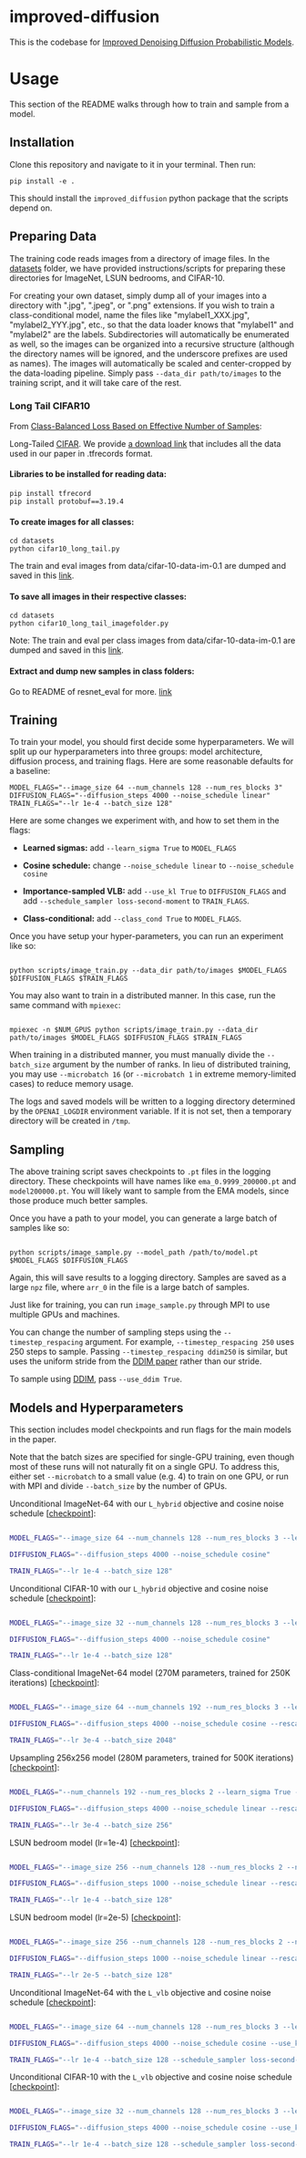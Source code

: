 # improved-diffusion

This is the codebase for [Improved Denoising Diffusion Probabilistic Models](https://arxiv.org/abs/2102.09672).

# Usage
This section of the README walks through how to train and sample from a model.

## Installation
Clone this repository and navigate to it in your terminal. Then run:
```
pip install -e .
```
This should install the `improved_diffusion` python package that the scripts depend on.

## Preparing Data

The training code reads images from a directory of image files. In the [datasets](datasets) folder, we have provided instructions/scripts for preparing these directories for ImageNet, LSUN bedrooms, and CIFAR-10.

For creating your own dataset, simply dump all of your images into a directory with ".jpg", ".jpeg", or ".png" extensions. If you wish to train a class-conditional model, name the files like "mylabel1_XXX.jpg", "mylabel2_YYY.jpg", etc., so that the data loader knows that "mylabel1" and "mylabel2" are the labels. Subdirectories will automatically be enumerated as well, so the images can be organized into a recursive structure (although the directory names will be ignored, and the underscore prefixes are used as names).
The images will automatically be scaled and center-cropped by the data-loading pipeline. Simply pass `--data_dir path/to/images` to the training script, and it will take care of the rest.

### Long Tail CIFAR10
From [Class-Balanced Loss Based on Effective Number of Samples](https://github.com/richardaecn/class-balanced-loss):

Long-Tailed [CIFAR](https://www.cs.toronto.edu/~kriz/cifar.html). We provide [a download link](https://drive.google.com/file/d/1NY3lWYRfsTWfsjFPxJUlPumy-WFeD7zK/) that includes all the data used in our paper in .tfrecords format.

#### Libraries to be installed for reading data:
```
pip install tfrecord
pip install protobuf==3.19.4
```
#### To create images for all classes:
```
cd datasets
python cifar10_long_tail.py
```

The train and eval images from data/cifar-10-data-im-0.1 are dumped and saved in this [link](https://drive.google.com/file/d/1AYd5gv70Pn1C8eEq66lDppgMYuxHQKQH/view?usp=sharing).

#### To save all images in their respective classes:
```
cd datasets
python cifar10_long_tail_imagefolder.py
```
Note:
The train and eval per class images from data/cifar-10-data-im-0.1 are dumped and saved in this [link](https://drive.google.com/file/d/1iyuSEB6mHFu80IzDtJAJrm8KoaGJ3kQ8/view?usp=sharing).

#### Extract and dump new samples in class folders:
Go to README of resnet_eval for more. [link](https://github.com/llDev-Rootll/diffusion-models/blob/adiram/long_tail_cifar_ddpm/resnet_eval/README.md)


## Training

To train your model, you should first decide some hyperparameters. We will split up our hyperparameters into three groups: model architecture, diffusion process, and training flags. Here are some reasonable defaults for a baseline:

```
MODEL_FLAGS="--image_size 64 --num_channels 128 --num_res_blocks 3"
DIFFUSION_FLAGS="--diffusion_steps 4000 --noise_schedule linear"
TRAIN_FLAGS="--lr 1e-4 --batch_size 128"
```

Here are some changes we experiment with, and how to set them in the flags:

*  **Learned sigmas:** add `--learn_sigma True` to `MODEL_FLAGS`

*  **Cosine schedule:** change `--noise_schedule linear` to `--noise_schedule cosine`

*  **Importance-sampled VLB:** add `--use_kl True` to `DIFFUSION_FLAGS` and add `--schedule_sampler loss-second-moment` to `TRAIN_FLAGS`.

*  **Class-conditional:** add `--class_cond True` to `MODEL_FLAGS`.

  

Once you have setup your hyper-parameters, you can run an experiment like so:

  

```

python scripts/image_train.py --data_dir path/to/images $MODEL_FLAGS $DIFFUSION_FLAGS $TRAIN_FLAGS

```

  

You may also want to train in a distributed manner. In this case, run the same command with `mpiexec`:

  

```

mpiexec -n $NUM_GPUS python scripts/image_train.py --data_dir path/to/images $MODEL_FLAGS $DIFFUSION_FLAGS $TRAIN_FLAGS

```

  

When training in a distributed manner, you must manually divide the `--batch_size` argument by the number of ranks. In lieu of distributed training, you may use `--microbatch 16` (or `--microbatch 1` in extreme memory-limited cases) to reduce memory usage.

  

The logs and saved models will be written to a logging directory determined by the `OPENAI_LOGDIR` environment variable. If it is not set, then a temporary directory will be created in `/tmp`.

  

## Sampling

  

The above training script saves checkpoints to `.pt` files in the logging directory. These checkpoints will have names like `ema_0.9999_200000.pt` and `model200000.pt`. You will likely want to sample from the EMA models, since those produce much better samples.

  

Once you have a path to your model, you can generate a large batch of samples like so:

  

```

python scripts/image_sample.py --model_path /path/to/model.pt $MODEL_FLAGS $DIFFUSION_FLAGS

```

  

Again, this will save results to a logging directory. Samples are saved as a large `npz` file, where `arr_0` in the file is a large batch of samples.

  

Just like for training, you can run `image_sample.py` through MPI to use multiple GPUs and machines.

  

You can change the number of sampling steps using the `--timestep_respacing` argument. For example, `--timestep_respacing 250` uses 250 steps to sample. Passing `--timestep_respacing ddim250` is similar, but uses the uniform stride from the [DDIM paper](https://arxiv.org/abs/2010.02502) rather than our stride.

  

To sample using [DDIM](https://arxiv.org/abs/2010.02502), pass `--use_ddim True`.

  
  

## Models and Hyperparameters

  

This section includes model checkpoints and run flags for the main models in the paper.

  

Note that the batch sizes are specified for single-GPU training, even though most of these runs will not naturally fit on a single GPU. To address this, either set `--microbatch` to a small value (e.g. 4) to train on one GPU, or run with MPI and divide `--batch_size` by the number of GPUs.

  

Unconditional ImageNet-64 with our `L_hybrid` objective and cosine noise schedule [[checkpoint](https://openaipublic.blob.core.windows.net/diffusion/march-2021/imagenet64_uncond_100M_1500K.pt)]:

  

```bash

MODEL_FLAGS="--image_size 64 --num_channels 128 --num_res_blocks 3 --learn_sigma True"

DIFFUSION_FLAGS="--diffusion_steps 4000 --noise_schedule cosine"

TRAIN_FLAGS="--lr 1e-4 --batch_size 128"

```

  

Unconditional CIFAR-10 with our `L_hybrid` objective and cosine noise schedule [[checkpoint](https://openaipublic.blob.core.windows.net/diffusion/march-2021/cifar10_uncond_50M_500K.pt)]:

  

```bash

MODEL_FLAGS="--image_size 32 --num_channels 128 --num_res_blocks 3 --learn_sigma True --dropout 0.3"

DIFFUSION_FLAGS="--diffusion_steps 4000 --noise_schedule cosine"

TRAIN_FLAGS="--lr 1e-4 --batch_size 128"

```

  

Class-conditional ImageNet-64 model (270M parameters, trained for 250K iterations) [[checkpoint](https://openaipublic.blob.core.windows.net/diffusion/march-2021/imagenet64_cond_270M_250K.pt)]:

  

```bash

MODEL_FLAGS="--image_size 64 --num_channels 192 --num_res_blocks 3 --learn_sigma True --class_cond True"

DIFFUSION_FLAGS="--diffusion_steps 4000 --noise_schedule cosine --rescale_learned_sigmas False --rescale_timesteps False"

TRAIN_FLAGS="--lr 3e-4 --batch_size 2048"

```

  

Upsampling 256x256 model (280M parameters, trained for 500K iterations) [[checkpoint](https://openaipublic.blob.core.windows.net/diffusion/march-2021/upsample_cond_500K.pt)]:

  

```bash

MODEL_FLAGS="--num_channels 192 --num_res_blocks 2 --learn_sigma True --class_cond True"

DIFFUSION_FLAGS="--diffusion_steps 4000 --noise_schedule linear --rescale_learned_sigmas False --rescale_timesteps False"

TRAIN_FLAGS="--lr 3e-4 --batch_size 256"

```

  

LSUN bedroom model (lr=1e-4) [[checkpoint](https://openaipublic.blob.core.windows.net/diffusion/march-2021/lsun_uncond_100M_1200K_bs128.pt)]:

  

```bash

MODEL_FLAGS="--image_size 256 --num_channels 128 --num_res_blocks 2 --num_heads 1 --learn_sigma True --use_scale_shift_norm False --attention_resolutions 16"

DIFFUSION_FLAGS="--diffusion_steps 1000 --noise_schedule linear --rescale_learned_sigmas False --rescale_timesteps False"

TRAIN_FLAGS="--lr 1e-4 --batch_size 128"

```

  

LSUN bedroom model (lr=2e-5) [[checkpoint](https://openaipublic.blob.core.windows.net/diffusion/march-2021/lsun_uncond_100M_2400K_bs64.pt)]:

  

```bash

MODEL_FLAGS="--image_size 256 --num_channels 128 --num_res_blocks 2 --num_heads 1 --learn_sigma True --use_scale_shift_norm False --attention_resolutions 16"

DIFFUSION_FLAGS="--diffusion_steps 1000 --noise_schedule linear --rescale_learned_sigmas False --rescale_timesteps False --use_scale_shift_norm False"

TRAIN_FLAGS="--lr 2e-5 --batch_size 128"

```

  

Unconditional ImageNet-64 with the `L_vlb` objective and cosine noise schedule [[checkpoint](https://openaipublic.blob.core.windows.net/diffusion/march-2021/imagenet64_uncond_vlb_100M_1500K.pt)]:

  

```bash

MODEL_FLAGS="--image_size 64 --num_channels 128 --num_res_blocks 3 --learn_sigma True"

DIFFUSION_FLAGS="--diffusion_steps 4000 --noise_schedule cosine --use_kl True"

TRAIN_FLAGS="--lr 1e-4 --batch_size 128 --schedule_sampler loss-second-moment"

```

  

Unconditional CIFAR-10 with the `L_vlb` objective and cosine noise schedule [[checkpoint](https://openaipublic.blob.core.windows.net/diffusion/march-2021/cifar10_uncond_vlb_50M_500K.pt)]:

  

```bash

MODEL_FLAGS="--image_size 32 --num_channels 128 --num_res_blocks 3 --learn_sigma True --dropout 0.3"

DIFFUSION_FLAGS="--diffusion_steps 4000 --noise_schedule cosine --use_kl True"

TRAIN_FLAGS="--lr 1e-4 --batch_size 128 --schedule_sampler loss-second-moment"

```

